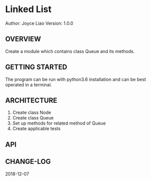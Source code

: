 # Linked List


Author: Joyce Liao
Version: 1.0.0



## OVERVIEW
Create a module which contains class Queue and its methods.


## GETTING STARTED
The program can be run with python3.6 installation and can be best operated in a terminal.


## ARCHITECTURE
1. Create class Node
2. Create class Queue
3. Set up methods for related method of Queue
4. Create applicable tests


## API



## CHANGE-LOG



2018-12-07
